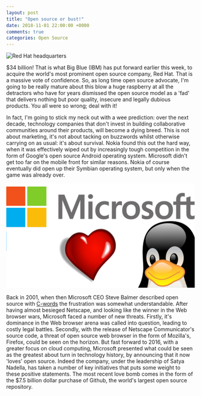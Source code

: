 ```yaml
---
layout: post
title: "Open source or bust!"
date: 2018-11-01 22:00:00 +0000
comments: true
categories: Open Source
---
```

![Red Hat headquarters](https://www.balfourbeattyus.com/Balfour-dev.allata.com/media/content-media/Our%20Work/ProjectImages/Raleigh_RedHatHQ_Gallery6-1280X582.png?ext=.png)

$34 billion! That is what Big Blue (IBM) has put forward earlier this week, to acquire the world's most prominent open source company, Red Hat. That is a massive vote of confidence. So, as long time open source advocate, I'm going to be really mature about this blow a huge raspberry at all the detractors who have for years dismissed the open source model as a 'fad' that delivers nothing but poor quality, insecure and legally dubious products. You all were so wrong; deal with it!

In fact, I'm going to stick my neck out with a wee prediction: over the next decade, technology companies that don't invest in building collaborative communities around their products, will become a dying breed. This is not about marketing, it's not about tacking on buzzwords whilst otherwise carrying on as usual: it's about survival. Nokia found this out the hard way, when it was effectively wiped out by increasingly tough competition in the form of Google's open source Android operating system. Microsoft  didn't get too far on the mobile front for similar reasons. Nokia of course eventually did open up their Symbian operating system, but only when the game was already over.

![Microsoft apparently loves Linux](/images/microsoft-loves-linux.png)

Back in 2001, when then Microsoft CEO Steve Balmer described open source with [C-words](https://www.zdnet.com/article/ballmer-i-may-have-called-linux-a-cancer-but-now-i-love-it/) the frustration was somewhat understandable. After having almost besieged Netscape, and looking like the winner in the Web browser wars, Microsoft faced a number of new threats. Firstly, it's dominance in the Web browser arena was called into question, leading to costly legal battles. Secondly, with the release of Netscape Communicator's source code, a threat of open source web browser in the form of Mozilla's, Firefox, could be seen on the horizon. But fast forward to 2016, with a greater focus on cloud computing, Microsoft presented what could be seen as the greatest about turn in technology history, by announcing that it now 'loves' open source. Indeed the company, under the leadership of Satya Nadella, has taken a number of key initiatives that puts some weight to these positive statements. The most recent love bomb comes in the form of the $7.5 billion dollar purchase of Github, the world's largest open source repository.




